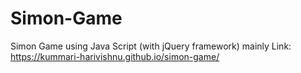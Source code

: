 # Simon-Game
Simon Game using Java Script (with jQuery framework) mainly
Link: https://kummari-harivishnu.github.io/simon-game/
